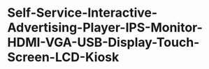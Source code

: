 # Self-Service-Interactive-Advertising-Player-IPS-Monitor-HDMI-VGA-USB-Display-Touch-Screen-LCD-Kiosk